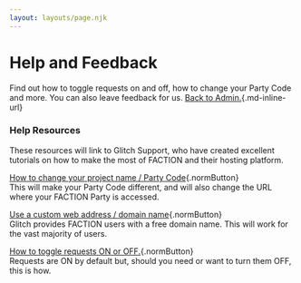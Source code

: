 ```yaml
---
layout: layouts/page.njk
---
```


# Help and Feedback
Find out how to toggle requests on and off, how to change your Party Code and more. You can also leave feedback for us. [Back to Admin.](/admin){.md-inline-url}

### Help Resources
These resources will link to Glitch Support, who have created excellent tutorials on how to make the most of FACTION and their hosting platform.

[How to change your project name / Party Code](https://glitch.happyfox.com/kb/article/34-how-do-i-change-my-project-s-options-like-its-name-description-and-avatar/){.normButton}  
This will make your Party Code different, and will also change the URL where your FACTION Party is accessed.
<br>

[Use a custom web address / domain name](https://glitch.happyfox.com/kb/section/22/){.normButton}  
Glitch provides FACTION users with a free domain name. This will work for the vast majority of users.
<br>

[How to toggle requests ON or OFF.](/admin/help-togglerequests/){.normButton}  
Requests are ON by default but, should you need or want to turn them OFF, this is how.